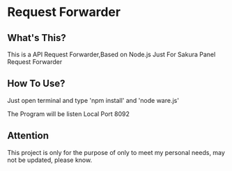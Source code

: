 # Request Forwarder

## What's This?
This is a API Request Forwarder,Based on Node.js
Just For Sakura Panel Request Forwarder

## How To Use?
Just open terminal and type 'npm install' and 'node ware.js'

The Program will be listen Local Port 8092


## Attention
This project is only for the purpose of only to meet my personal needs, may not be updated, please know.
